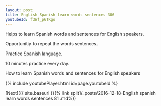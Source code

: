 ```yaml
---
layout: post
title: English Spanish learn words sentences 306 
youtubeId: f3Wf_p6TKgo
---
```

 
 
Helps to learn Spanish words and sentences for English speakers.

Opportunitiy to repeat the words sentences. 

Practice Spanish language. 
 
10 minutes practice every day. 
 
How to learn Spanish words and sentences for English speakers 
 
{% include youtubePlayer.html id=page.youtubeId %}
 
 
[Next]({{ site.baseurl }}{% link  split1/_posts/2016-12-18-English spanish learn words sentences 81 .md%})
 
